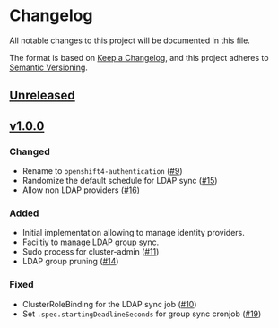 # Changelog
All notable changes to this project will be documented in this file.

The format is based on [Keep a Changelog](https://keepachangelog.com/en/1.0.0/),
and this project adheres to [Semantic Versioning](https://semver.org/spec/v2.0.0.html).

## [Unreleased]

## [v1.0.0]
### Changed

- Rename to `openshift4-authentication` ([#9])
- Randomize the default schedule for LDAP sync ([#15])
- Allow non LDAP providers ([#16])

### Added

- Initial implementation allowing to manage identity providers.
- Faciltiy to manage LDAP group sync.
- Sudo process for cluster-admin ([#11])
- LDAP group pruning ([#14])

### Fixed

- ClusterRoleBinding for the LDAP sync job ([#10])
- Set `.spec.startingDeadlineSeconds` for group sync cronjob ([#19])

[Unreleased]: https://github.com/appuio/component-openshift4-authentication/compare/v1.0.0..HEAD
[v1.0.0]: https://github.com/appuio/component-openshift4-authentication/releases/tag/v1.0.0

[#9]: https://github.com/appuio/component-openshift4-authentication/pull/9
[#10]: https://github.com/appuio/component-openshift4-authentication/pull/10
[#11]: https://github.com/appuio/component-openshift4-authentication/pull/11
[#14]: https://github.com/appuio/component-openshift4-authentication/pull/14
[#15]: https://github.com/appuio/component-openshift4-authentication/pull/15
[#16]: https://github.com/appuio/component-openshift4-authentication/pull/16
[#19]: https://github.com/appuio/component-openshift4-authentication/pull/16
